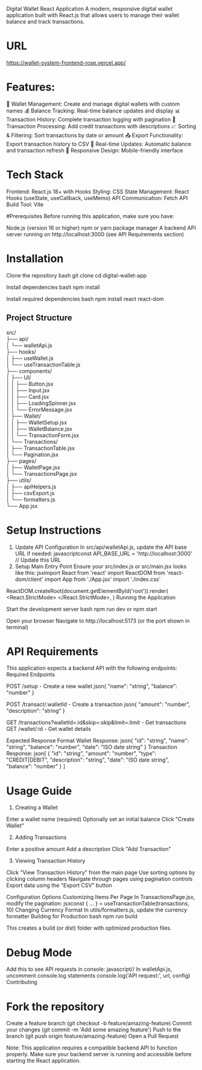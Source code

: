 Digital Wallet React Application
A modern, responsive digital wallet application built with React.js that allows users to manage their wallet balance and track transactions.

# URL
https://wallet-system-frontend-rose.vercel.app/

# Features:

🏦 Wallet Management: Create and manage digital wallets with custom names
💰 Balance Tracking: Real-time balance updates and display
📊 Transaction History: Complete transaction logging with pagination
🔄 Transaction Processing: Add credit transactions with descriptions
📈 Sorting & Filtering: Sort transactions by date or amount
📤 Export Functionality: Export transaction history to CSV
🔄 Real-time Updates: Automatic balance and transaction refresh
📱 Responsive Design: Mobile-friendly interface

# Tech Stack

Frontend: React.js 18+ with Hooks
Styling: CSS
State Management: React Hooks (useState, useCallback, useMemo)
API Communication: Fetch API
Build Tool: Vite

#Prerequisites
Before running this application, make sure you have:

Node.js (version 16 or higher)
npm or yarn package manager
A backend API server running on http://localhost:3000 (see API Requirements section)

# Installation

Clone the repository
bash git clone <repository-url>
cd digital-wallet-app

Install dependencies
bash npm install

Install required dependencies
bash npm install react react-dom

## Project Structure

src/ <br>
├── api/ <br>
│   └── walletApi.js           <br>
├── hooks/ <br>
│   ├── useWallet.js           <br>
│   └── useTransactionTable.js  <br>
├── components/ <br>
│   ├── UI/ <br>
│   │   ├── Button.jsx       <br>
│   │   ├── Input.jsx         <br>
│   │   ├── Card.jsx           <br>
│   │   ├── LoadingSpinner.jsx  <br>
│   │   └── ErrorMessage.jsx   <br>
│   ├── Wallet/<br>
│   │   ├── WalletSetup.jsx  <br>
│   │   ├── WalletBalance.jsx  <br>
│   │   └── TransactionForm.jsx  <br>
│   └── Transactions/ <br>
│       ├── TransactionTable.jsx  <br>
│       └── Pagination.jsx     <br>
├── pages/ <br>
│   ├── WalletPage.jsx         <br>
│   └── TransactionsPage.jsx   <br>
├── utils/ <br>
│   ├── apiHelpers.js          <br>
│   ├── csvExport.js           <br>
│   └── formatters.js         <br>
└── App.jsx                    <br>

# Setup Instructions
1. Update API Configuration
In src/api/walletApi.js, update the API base URL if needed:
javascriptconst API_BASE_URL = 'http://localhost:3000' // Update this URL
2. Setup Main Entry Point
Ensure your src/index.js or src/main.jsx looks like this:
jsximport React from 'react'
import ReactDOM from 'react-dom/client'
import App from './App.jsx'
import './index.css'

ReactDOM.createRoot(document.getElementById('root')).render(
  <React.StrictMode>
    <App />
  </React.StrictMode>,
)
Running the Application

Start the development server
bash npm run dev
or
npm start

Open your browser
Navigate to http://localhost:5173 (or the port shown in terminal)

# API Requirements
This application expects a backend API with the following endpoints:
Required Endpoints

POST /setup - Create a new wallet
json{
  "name": "string",
  "balance": "number"
}

POST /transact/:walletId - Create a transaction
json{
  "amount": "number",
  "description": "string"
}

GET /transactions?walletId=:id&skip=:skip&limit=:limit - Get transactions
GET /wallet/:id - Get wallet details

Expected Response Format
Wallet Response:
json{
  "id": "string",
  "name": "string",
  "balance": "number",
  "date": "ISO date string"
}
Transaction Response:
json[
  {
    "id": "string",
    "amount": "number",
    "type": "CREDIT|DEBIT",
    "description": "string",
    "date": "ISO date string",
    "balance": "number"
  }
]

# Usage Guide
1. Creating a Wallet

Enter a wallet name (required)
Optionally set an initial balance
Click "Create Wallet"

2. Adding Transactions

Enter a positive amount
Add a description
Click "Add Transaction"

3. Viewing Transaction History

Click "View Transaction History" from the main page
Use sorting options by clicking column headers
Navigate through pages using pagination controls
Export data using the "Export CSV" button

Configuration Options
Customizing Items Per Page
In TransactionsPage.jsx, modify the pagination:
jsxconst { ... } = useTransactionTable(transactions, 10)
Changing Currency Format
In utils/formatters.js, update the currency formatter
Building for Production
bash npm run build

This creates a build (or dist) folder with optimized production files.

# Debug Mode
Add this to see API requests in console:
javascript// In walletApi.js, uncomment console.log statements
console.log('API request:', url, config)
Contributing

# Fork the repository
Create a feature branch (git checkout -b feature/amazing-feature)
Commit your changes (git commit -m 'Add some amazing feature')
Push to the branch (git push origin feature/amazing-feature)
Open a Pull Request

Note: This application requires a compatible backend API to function properly. Make sure your backend server is running and accessible before starting the React application.
